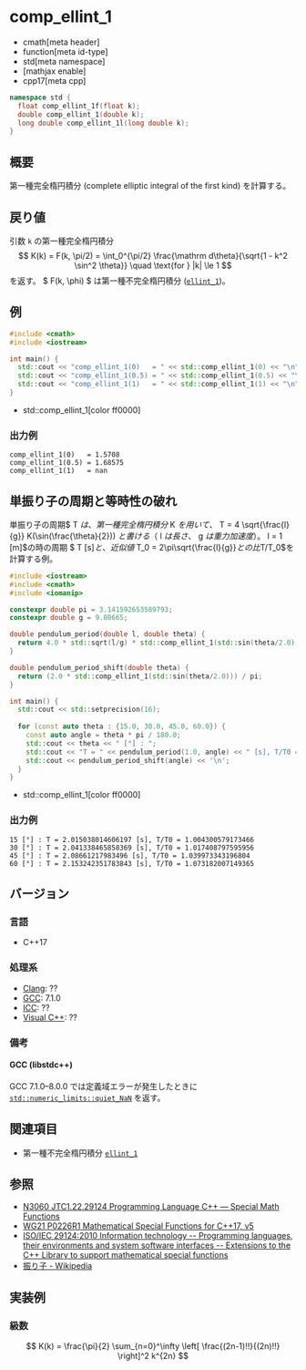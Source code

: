 # comp_ellint_1
* cmath[meta header]
* function[meta id-type]
* std[meta namespace]
* [mathjax enable]
* cpp17[meta cpp]

```cpp
namespace std {
  float comp_ellint_1f(float k);
  double comp_ellint_1(double k);
  long double comp_ellint_1l(long double k);
}
```

## 概要
第一種完全楕円積分 (complete elliptic integral of the first kind) を計算する。


## 戻り値
引数 `k` の第一種完全楕円積分
$$
K(k) = F(k, \pi/2) = \int_0^{\pi/2} \frac{\mathrm d\theta}{\sqrt{1 - k^2 \sin^2 \theta}}
\quad \text{for } |k| \le 1
$$
を返す。
$ F(k, \phi) $ は第一種不完全楕円積分 ([`ellint_1`](ellint_1.md))。


## 例
```cpp example
#include <cmath>
#include <iostream>

int main() {
  std::cout << "comp_ellint_1(0)   = " << std::comp_ellint_1(0) << "\n";    // π / 2
  std::cout << "comp_ellint_1(0.5) = " << std::comp_ellint_1(0.5) << "\n";  // 1.68575
  std::cout << "comp_ellint_1(1)   = " << std::comp_ellint_1(1) << "\n";    // ∞
}
```
* std::comp_ellint_1[color ff0000]

### 出力例
```
comp_ellint_1(0)   = 1.5708
comp_ellint_1(0.5) = 1.68575
comp_ellint_1(1)   = nan
```

## 単振り子の周期と等時性の破れ

単振り子の周期$ T $は、第一種完全楕円積分$ K $を用いて、$ T = 4 \sqrt{\frac{l}{g}} K(\sin(\frac{\theta}{2})) $と書ける（$ l $は長さ、$ g $は重力加速度）。$ l = 1 [m]$の時の周期 $ T [s]$と、近似値$ T_0 = 2\pi\sqrt{\frac{l}{g}}$との比$T/T_0$を計算する例。

```cpp example
#include <iostream>
#include <cmath>
#include <iomanip>

constexpr double pi = 3.141592653589793;
constexpr double g = 9.80665;

double pendulum_period(double l, double theta) {
  return 4.0 * std::sqrt(l/g) * std::comp_ellint_1(std::sin(theta/2.0));
}

double pendulum_period_shift(double theta) {
  return (2.0 * std::comp_ellint_1(std::sin(theta/2.0))) / pi;
}

int main() {
  std::cout << std::setprecision(16);
  
  for (const auto theta : {15.0, 30.0, 45.0, 60.0}) {
    const auto angle = theta * pi / 180.0;
    std::cout << theta << " [°] : ";
    std::cout << "T = " << pendulum_period(1.0, angle) << " [s], T/T0 = ";
    std::cout << pendulum_period_shift(angle) << '\n';
  }
}
```
* std::comp_ellint_1[color ff0000]

### 出力例
```
15 [°] : T = 2.015038014606197 [s], T/T0 = 1.004300579173466
30 [°] : T = 2.041338465858369 [s], T/T0 = 1.017408797595956
45 [°] : T = 2.08661217983496 [s], T/T0 = 1.039973343196804
60 [°] : T = 2.153242351783843 [s], T/T0 = 1.073182007149365
```

## バージョン
### 言語
- C++17

### 処理系
- [Clang](/implementation.md#clang): ??
- [GCC](/implementation.md#gcc): 7.1.0
- [ICC](/implementation.md#icc): ??
- [Visual C++](/implementation.md#visual_cpp): ??


### 備考
#### GCC (libstdc++)
GCC 7.1.0–8.0.0 では定義域エラーが発生したときに [`std::numeric_limits::quiet_NaN`](/reference/limits/numeric_limits/quiet_nan.md) を返す。


## 関連項目
* 第一種不完全楕円積分 [`ellint_1`](ellint_1.md)


## 参照
- [N3060 JTC1.22.29124 Programming Language C++ — Special Math Functions](http://www.open-std.org/jtc1/sc22/wg21/docs/papers/2010/n3060.pdf)
- [WG21 P0226R1 Mathematical Special Functions for C++17, v5](https://isocpp.org/files/papers/P0226R1.pdf)
- [ISO/IEC 29124:2010 Information technology -- Programming languages, their environments and system software interfaces -- Extensions to the C++ Library to support mathematical special functions](https://www.iso.org/standard/50511.html)
- [振り子 - Wikipedia](https://ja.wikipedia.org/wiki/振り子)

## 実装例
### 級数
$$
K(k) = \frac{\pi}{2} \sum_{n=0}^\infty \left[ \frac{(2n-1)!!}{(2n)!!} \right]^2 k^{2n}
$$
